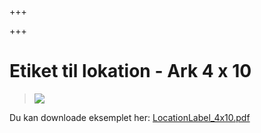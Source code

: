 +++

+++
# Etiket til lokation - Ark 4 x 10

> ![](https://thetis-ims-reports.s3.eu-west-1.amazonaws.com/examples/LocationLabel_4x10-1.png)

Du kan downloade eksemplet her: [LocationLabel_4x10.pdf](https://thetis-ims-reports.s3.eu-west-1.amazonaws.com/examples/LocationLabel_4x10.pdf "LocationLabel_4x10.pdf")